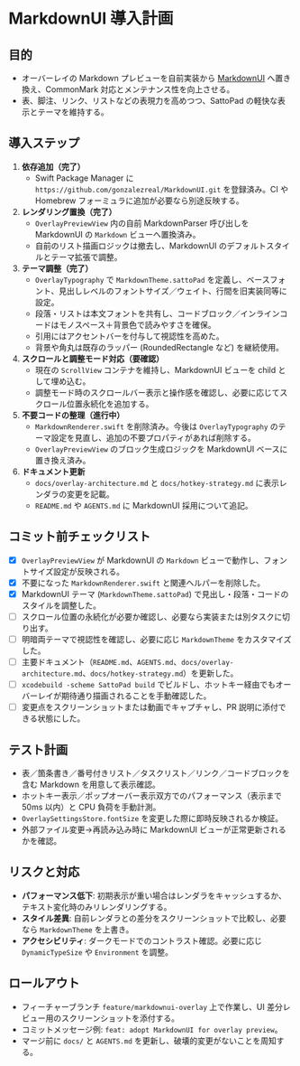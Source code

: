 # MarkdownUI 導入計画

## 目的
- オーバーレイの Markdown プレビューを自前実装から [MarkdownUI](https://github.com/gonzalezreal/MarkdownUI) へ置き換え、CommonMark 対応とメンテナンス性を向上させる。
- 表、脚注、リンク、リストなどの表現力を高めつつ、SattoPad の軽快な表示とテーマを維持する。

## 導入ステップ
1. **依存追加（完了）**
   - Swift Package Manager に `https://github.com/gonzalezreal/MarkdownUI.git` を登録済み。CI や Homebrew フォーミュラに追加が必要なら別途反映する。
2. **レンダリング置換（完了）**
   - `OverlayPreviewView` 内の自前 MarkdownParser 呼び出しを MarkdownUI の `Markdown` ビューへ置換済み。
   - 自前のリスト描画ロジックは撤去し、MarkdownUI のデフォルトスタイルとテーマ拡張で調整。
3. **テーマ調整（完了）**
   - `OverlayTypography` で `MarkdownTheme.sattoPad` を定義し、ベースフォント、見出しレベルのフォントサイズ／ウェイト、行間を旧実装同等に設定。
   - 段落・リストは本文フォントを共有し、コードブロック／インラインコードはモノスペース＋背景色で読みやすさを確保。
   - 引用にはアクセントバーを付与して視認性を高めた。
   - 背景や角丸は既存のラッパー (RoundedRectangle など) を継続使用。
4. **スクロールと調整モード対応（要確認）**
   - 現在の `ScrollView` コンテナを維持し、MarkdownUI ビューを child として埋め込む。
   - 調整モード時のスクロールバー表示と操作感を確認し、必要に応じてスクロール位置永続化を追加する。
5. **不要コードの整理（進行中）**
   - `MarkdownRenderer.swift` を削除済み。今後は `OverlayTypography` のテーマ設定を見直し、追加の不要プロパティがあれば削除する。
   - `OverlayPreviewView` のブロック生成ロジックを MarkdownUI ベースに置き換え済み。
6. **ドキュメント更新**
   - `docs/overlay-architecture.md` と `docs/hotkey-strategy.md` に表示レンダラの変更を記載。
   - `README.md` や `AGENTS.md` に MarkdownUI 採用について追記。

## コミット前チェックリスト
- [x] `OverlayPreviewView` が MarkdownUI の `Markdown` ビューで動作し、フォントサイズ設定が反映される。
- [x] 不要になった `MarkdownRenderer.swift` と関連ヘルパーを削除した。
- [x] MarkdownUI テーマ (`MarkdownTheme.sattoPad`) で見出し・段落・コードのスタイルを調整した。
- [ ] スクロール位置の永続化が必要か確認し、必要なら実装または別タスクに切り出す。
- [ ] 明暗両テーマで視認性を確認し、必要に応じ `MarkdownTheme` をカスタマイズした。
- [ ] 主要ドキュメント（`README.md`、`AGENTS.md`、`docs/overlay-architecture.md`、`docs/hotkey-strategy.md`）を更新した。
- [ ] `xcodebuild -scheme SattoPad build` でビルドし、ホットキー経由でもオーバーレイが期待通り描画されることを手動確認した。
- [ ] 変更点をスクリーンショットまたは動画でキャプチャし、PR 説明に添付できる状態にした。

## テスト計画
- 表／箇条書き／番号付きリスト／タスクリスト／リンク／コードブロックを含む Markdown を用意して表示確認。
- ホットキー表示／ポップオーバー表示双方でのパフォーマンス（表示まで 50ms 以内）と CPU 負荷を手動計測。
- `OverlaySettingsStore.fontSize` を変更した際に即時反映されるか検証。
- 外部ファイル変更→再読み込み時に MarkdownUI ビューが正常更新されるかを確認。

## リスクと対応
- **パフォーマンス低下**: 初期表示が重い場合はレンダラをキャッシュするか、テキスト変化時のみリレンダリングする。
- **スタイル差異**: 自前レンダラとの差分をスクリーンショットで比較し、必要なら `MarkdownTheme` を上書き。
- **アクセシビリティ**: ダークモードでのコントラスト確認。必要に応じ `DynamicTypeSize` や `Environment` を調整。

## ロールアウト
- フィーチャーブランチ `feature/markdownui-overlay` 上で作業し、UI 差分レビュー用のスクリーンショットを添付する。
- コミットメッセージ例: `feat: adopt MarkdownUI for overlay preview`。
- マージ前に `docs/` と `AGENTS.md` を更新し、破壊的変更がないことを周知する。
